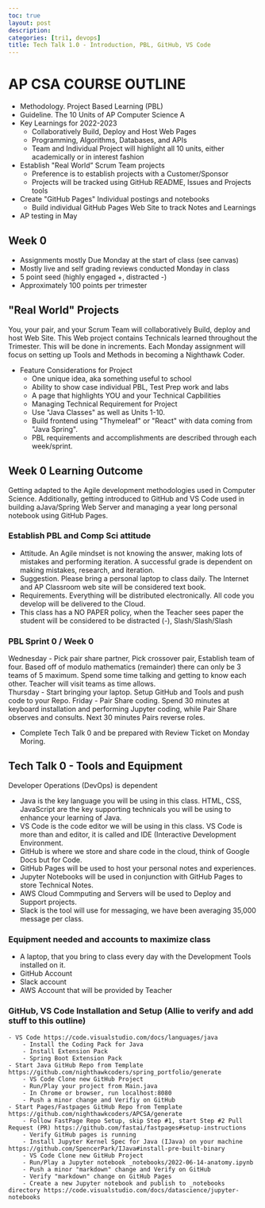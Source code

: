```yaml
---
toc: true
layout: post
description: 
categories: [tri1, devops]
title: Tech Talk 1.0 - Introduction, PBL, GitHub, VS Code
---
```


# AP CSA COURSE OUTLINE
- Methodology.  Project Based Learning (PBL)
- Guideline. The 10 Units of AP Computer Science A
- Key Learnings for 2022-2023
    - Collaboratively Build, Deploy and Host Web Pages
    - Programming, Algorithms, Databases, and APIs
    - Team and Individual Project will highlight all 10 units, either academically or in interest fashion
- Establish "Real World” Scrum Team projects
    - Preference is to establish projects with a Customer/Sponsor
    - Projects will be tracked using GitHub README, Issues and Projects tools
- Create "GitHub Pages" Individual postings and notebooks
    - Build individual GitHub Pages Web Site to track Notes and Learnings
- AP testing in May

## Week 0
- Assignments mostly Due Monday at the start of class (see canvas)
- Mostly live and self grading reviews conducted Monday in class
- 5 point seed (highly engaged +, distracted -)
- Approximately 100 points per trimester

## "Real World" Projects
You, your pair, and your Scrum Team will collaboratively Build, deploy and host Web Site.  This Web project contains Technicals learned throughout the Trimester.  This will be done in increments.  Each Monday assignment will focus on setting up Tools and Methods in becoming a Nighthawk Coder.

- Feature Considerations for Project
    - One unique idea, aka something useful to school
    - Ability to show case individual PBL, Test Prep work and labs
    - A page that highlights YOU and your Technical Capbilities
    - Managing Technical Requirement for Project
    - Use "Java Classes" as well as Units 1-10.
    - Build frontend using "Thymeleaf" or "React" with data coming from "Java Spring".
    - PBL requirements and accomplishments are described through each week/sprint.

## Week 0 Learning Outcome
Getting adapted to the Agile development methodologies used in Computer Science.  Additionally, getting introduced to GitHub and VS Code used in building aJava/Spring Web Server and managing a year long personal notebook using GitHub Pages.

### Establish PBL and Comp Sci attitude
- Attitude.  An Agile mindset is not knowing the answer, making lots of mistakes and performing iteration.  A successful grade is dependent on making mistakes, research, and iteration.
- Suggestion. Please bring a personal laptop to class daily.  The Internet and AP Classroom web site will  be considered text book.  
- Requirements. Everything will be distributed electronically.  All code you develop will be delivered to the Cloud.  
- This class has a NO PAPER policy, when the Teacher sees paper the student will be considered to be distracted (-), Slash/Slash/Slash

### PBL Sprint 0 / Week 0
Wednesday - Pick pair share partner, Pick crossover pair, Establish team of four.  Based off of modulo mathematics (remainder) there can only be 3 teams of 5 maximum.   Spend some time talking and getting to know each other.  Teacher will visit teams as time allows.  
Thursday - Start bringing your laptop.  Setup GitHub and Tools and push code to your Repo.
Friday - Pair Share coding. Spend 30 minutes at keyboard installation and performing Jupyter coding, while Pair Share observes and consults.  Next 30 minutes Pairs reverse roles.  

* Complete Tech Talk 0 and be prepared with Review Ticket on Monday Moring.

## Tech Talk 0 - Tools and Equipment
Developer Operations (DevOps) is dependent 
- Java is the key language you will be using in this class.  HTML, CSS, JavaScript are the key supporting technicals you will be using to enhance your learning of Java. 
- VS Code is the code editor we will be using in this class.  VS Code is more than and editor, it is called and IDE (Interactive Development Environment. 
- GitHub is where we store and share code in the cloud, think of Google Docs but for Code. 
- GitHub Pages will be used to host your personal notes and experiences.
- Jupyter Notebooks will be used in conjunction with GitHub Pages to store Technical Notes.
- AWS Cloud Commputing and Servers will be used to Deploy and Support projects.
- Slack is the tool will use for messaging, we have been averaging 35,000 message per class.

### Equipment needed and accounts to maximize class
- A laptop, that you bring to class every day with the Development Tools installed on it.
- GitHub Account
- Slack account
- AWS Account that will be provided by Teacher

### GitHub, VS Code Installation and Setup (Allie to verify and add stuff to this outline)
    - VS Code https://code.visualstudio.com/docs/languages/java
        - Install the Coding Pack for Java
        - Install Extension Pack
        - Spring Boot Extension Pack
    - Start Java GitHub Repo from Template https://github.com/nighthawkcoders/spring_portfolio/generate
        - VS Code Clone new GitHub Project 
        - Run/Play your project from Main.java
        - In Chrome or browser, run localhost:8080
        - Push a minor change and Verifiy on GitHub
    - Start Pages/Fastpages GitHub Repo from Template https://github.com/nighthawkcoders/APCSA/generate
        - Follow FastPage Repo Setup, skip Step #1, start Step #2 Pull Request (PR) https://github.com/fastai/fastpages#setup-instructions
        - Verify GitHub pages is running
        - Install Jupyter Kernel Spec for Java (IJava) on your machine https://github.com/SpencerPark/IJava#install-pre-built-binary
        - VS Code Clone new GitHub Project
        - Run/Play a Jupyter notebook _notebooks/2022-06-14-anatomy.ipynb
        - Push a minor "markdown" change and Verify on GitHub
        - Verify "markdown" change on GitHub Pages
        - Create a new Jupyter notebook and publish to _notebooks directory https://code.visualstudio.com/docs/datascience/jupyter-notebooks